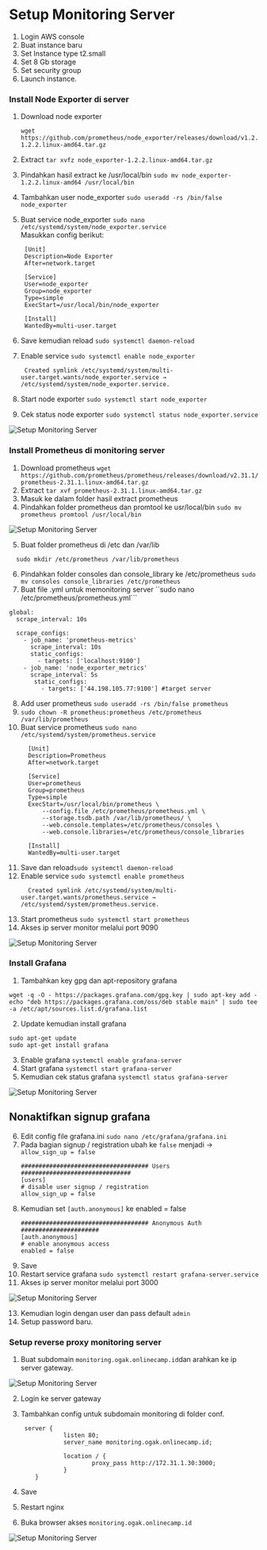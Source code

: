 # Setup Monitoring Server

1. Login AWS console
2. Buat instance baru
3. Set Instance type t2.small
4. Set 8 Gb storage
5. Set security group
6. Launch instance.

### Install Node Exporter di server
1. Download node exporter 
   ```
   wget https://github.com/prometheus/node_exporter/releases/download/v1.2.2/node_exporter-1.2.2.linux-amd64.tar.gz
   ```
2. Extract ``tar xvfz node_exporter-1.2.2.linux-amd64.tar.gz``
3. Pindahkan hasil extract ke /usr/local/bin ``sudo mv node_exporter-1.2.2.linux-amd64 /usr/local/bin``
4. Tambahkan user node_exporter ``sudo useradd -rs /bin/false node_exporter``
5. Buat service node_exporter ``sudo nano /etc/systemd/system/node_exporter.service`` <br />
   Masukkan config berikut: 
   ```
    [Unit]
    Description=Node Exporter
    After=network.target

    [Service]
    User=node_exporter
    Group=node_exporter
    Type=simple
    ExecStart=/usr/local/bin/node_exporter

    [Install]
    WantedBy=multi-user.target
   ```

6. Save kemudian reload ``sudo systemctl daemon-reload``
7. Enable service ``sudo systemctl enable node_exporter``
   ```
    Created symlink /etc/systemd/system/multi-user.target.wants/node_exporter.service → /etc/systemd/system/node_exporter.service.
   ```
8. Start node exporter ``sudo systemctl start node_exporter``
9. Cek status node exporter  ``sudo systemctl status node_exporter.service``

![Setup Monitoring Server](screenshot/gambar2.jpg) <br />


### Install Prometheus di monitoring server

1. Download prometheus  ``wget https://github.com/prometheus/prometheus/releases/download/v2.31.1/prometheus-2.31.1.linux-amd64.tar.gz``
2. Extract ``tar xvf prometheus-2.31.1.linux-amd64.tar.gz``
3. Masuk ke dalam folder hasil extract prometheus
4. Pindahkan folder prometheus dan promtool ke usr/local/bin ``sudo mv prometheus promtool /usr/local/bin``

![Setup Monitoring Server](screenshot/gambar4.jpg) <br />

5. Buat folder prometheus di /etc dan /var/lib
  ```
    sudo mkdir /etc/prometheus /var/lib/prometheus
  ```
6. Pindahkan folder consoles dan console_library ke /etc/prometheus ``sudo mv consoles console_libraries /etc/prometheus``
7. Buat file .yml untuk memonitoring server ``sudo nano /etc/prometheus/prometheus.yml```
  ```
  global:
    scrape_interval: 10s

    scrape_configs:
      - job_name: 'prometheus-metrics'
        scrape_interval: 10s
        static_configs:
          - targets: ['localhost:9100']
      - job_name: 'node_exporter_metrics'
        scrape_interval: 5s
         static_configs:
           - targets: ['44.198.105.77:9100'] #target server
  ```
8. Add user prometheus ``sudo useradd -rs /bin/false prometheus``
9. ``sudo chown -R prometheus:prometheus /etc/prometheus /var/lib/prometheus``
10. Buat service prometheus ``sudo nano /etc/systemd/system/prometheus.service``
    ```
      [Unit]
      Description=Prometheus 
      After=network.target

      [Service]
      User=prometheus   
      Group=prometheus   
      Type=simple
      ExecStart=/usr/local/bin/prometheus \
          --config.file /etc/prometheus/prometheus.yml \
          --storage.tsdb.path /var/lib/prometheus/ \
          --web.console.templates=/etc/prometheus/consoles \
          --web.console.libraries=/etc/prometheus/console_libraries

      [Install]
      WantedBy=multi-user.target

    ```
11. Save dan reload``sudo systemctl daemon-reload``
12. Enable service ``sudo systemctl enable prometheus``
    ```
      Created symlink /etc/systemd/system/multi-user.target.wants/prometheus.service → /etc/systemd/system/prometheus.service.
    ```
13. Start prometheus ``sudo systemctl start prometheus``
14. Akses ip server monitor melalui port 9090

![Setup Monitoring Server](screenshot/gambar5a.jpg) <br />

 
### Install Grafana
1. Tambahkan key gpg dan apt-repository grafana  
  ``` 
  wget -q -O - https://packages.grafana.com/gpg.key | sudo apt-key add -
  echo "deb https://packages.grafana.com/oss/deb stable main" | sudo tee -a /etc/apt/sources.list.d/grafana.list
  ```
2. Update kemudian install grafana
  ```
  sudo apt-get update
  sudo apt-get install grafana
  ```
3. Enable grafana ``systemctl enable grafana-server``
4. Start grafana ``systemctl start grafana-server``
5. Kemudian cek status grafana ``systemctl status grafana-server``

![Setup Monitoring Server](screenshot/gambar6.jpg) <br />

## Nonaktifkan signup grafana

6. Edit config file grafana.ini ``sudo nano /etc/grafana/grafana.ini``
7. Pada bagian signup / registration ubah ke ``false`` menjadi -> ``allow_sign_up = false``
    ``` 
    #################################### Users ###############################
    [users]
    # disable user signup / registration
    allow_sign_up = false
    ```
9. Kemudian set ``[auth.anonymous]`` ke enabled = false    
    ```
    #################################### Anonymous Auth ######################
    [auth.anonymous]
    # enable anonymous access
    enabled = false

    ```
10. Save
11. Restart service grafana ``sudo systemctl restart grafana-server.service``
12. Akses ip server monitor melalui port 3000 

![Setup Monitoring Server](screenshot/gambar6.jpg) <br />

13. Kemudian login dengan user dan pass default ``admin``
14. Setup password baru. 
 
### Setup reverse proxy monitoring server

1. Buat subdomain ``monitoring.ogak.onlinecamp.id``dan arahkan ke ip server gateway.

![Setup Monitoring Server](screenshot/gambar7.jpg) <br />

2. Login ke server gateway
3. Tambahkan config untuk subdomain monitoring di folder conf.
    ```
     server {
                listen 80;
                server_name monitoring.ogak.onlinecamp.id;

                location / {
                        proxy_pass http://172.31.1.30:3000;
                }
        }

    ```

4. Save
5. Restart nginx
6. Buka browser akses ``monitoring.ogak.onlinecamp.id``

![Setup Monitoring Server](screenshot/gambar9.jpg) <br />
  

